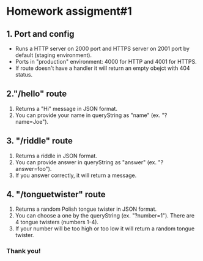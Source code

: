 # Homework assigment#1
## 1. Port and config
* Runs a HTTP server on 2000 port and HTTPS server on 2001 port by default (staging environment).
* Ports in "production" environment: 4000 for HTTP and 4001 for HTTPS.
* If route doesn't have a handler it will return an empty obejct with 404 status.
## 2."/hello" route
1. Returns a "Hi" message in JSON format.
2. You can provide your name in queryString as "name" (ex. "?name=Joe").
## 3. "/riddle" route
1. Returns a riddle in JSON format.
2. You can provide answer in queryString as "answer" (ex. "?answer=foo").
3. If you answer correctly, it will return a message.
## 4. "/tonguetwister" route
1. Returns a random Polish tongue twister in JSON format.
2. You can choose a one by the queryString (ex. "?number=1"). There are 4 tongue twisters (numbers 1-4).
3. If your number will be too high or too low it will return a random tongue twister.
### Thank you!
